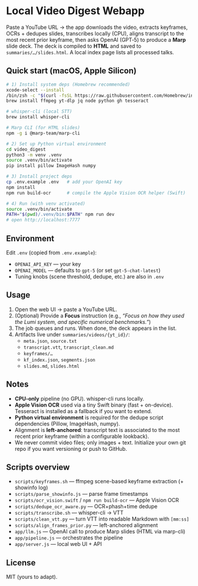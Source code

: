 # Local Video Digest Webapp

Paste a YouTube URL → the app downloads the video, extracts keyframes, OCRs + dedupes slides, transcribes locally (CPU), aligns transcript to the most recent prior keyframe, then asks OpenAI (GPT‑5) to produce a **Marp** slide deck. The deck is compiled to **HTML** and saved to `summaries/…/slides.html`. A local index page lists all processed talks.

## Quick start (macOS, Apple Silicon)

```bash
# 1) Install system deps (Homebrew recommended)
xcode-select --install
/bin/zsh -c "$(curl -fsSL https://raw.githubusercontent.com/Homebrew/install/HEAD/install.sh)"
brew install ffmpeg yt-dlp jq node python gh tesseract

# whisper-cli (local STT)
brew install whisper-cli

# Marp CLI (for HTML slides)
npm -g i @marp-team/marp-cli

# 2) Set up Python virtual environment
cd video_digest
python3 -m venv .venv
source .venv/bin/activate
pip install pillow ImageHash numpy

# 3) Install project deps
cp .env.example .env   # add your OpenAI key
npm install
npm run build-ocr      # compile the Apple Vision OCR helper (Swift)

# 4) Run (with venv activated)
source .venv/bin/activate
PATH="$(pwd)/.venv/bin:$PATH" npm run dev
# open http://localhost:7777
```

## Environment

Edit `.env` (copied from `.env.example`):

- `OPENAI_API_KEY` — your key
- `OPENAI_MODEL` — defaults to `gpt-5` (or set `gpt-5-chat-latest`)
- Tuning knobs (scene threshold, dedupe, etc.) are also in `.env`

## Usage

1. Open the web UI → paste a YouTube URL.
2. (Optional) Provide a **Focus** instruction (e.g., _“Focus on how they used the Lumi system, and specific numerical benchmarks.”_)
3. The job queues and runs. When done, the deck appears in the list.
4. Artifacts live under `summaries/videos/{yt_id}/`:
   - `meta.json`, `source.txt`
   - `transcript.vtt`, `transcript_clean.md`
   - `keyframes/…`
   - `kf_index.json`, `segments.json`
   - `slides.md`, `slides.html`

## Notes

- **CPU-only** pipeline (no GPU). whisper-cli runs locally.
- **Apple Vision OCR** used via a tiny Swift binary (fast + on-device). Tesseract is installed as a fallback if you want to extend.
- **Python virtual environment** is required for the dedupe script dependencies (Pillow, ImageHash, numpy).
- Alignment is **left-anchored**: transcript text is associated to the most recent prior keyframe (within a configurable lookback).
- We never commit video files; only images + text. Initialize your own git repo if you want versioning or push to GitHub.

## Scripts overview

- `scripts/keyframes.sh` — ffmpeg scene-based keyframe extraction (+ showinfo log)
- `scripts/parse_showinfo.js` — parse frame timestamps
- `scripts/ocr_vision.swift` / `npm run build-ocr` — Apple Vision OCR
- `scripts/dedupe_ocr_aware.py` — OCR+phash+time dedupe
- `scripts/transcribe.sh` — whisper-cli → VTT
- `scripts/clean_vtt.py` — turn VTT into readable Markdown with `[mm:ss]`
- `scripts/align_frames_prior.py` — left-anchored alignment
- `app/llm.js` — OpenAI call to produce Marp slides (HTML via marp-cli)
- `app/pipeline.js` — orchestrates the pipeline
- `app/server.js` — local web UI + API

## License

MIT (yours to adapt).
